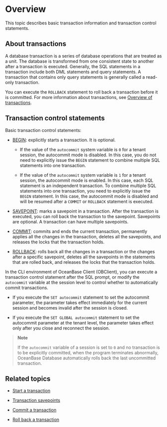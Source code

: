 # Overview

This topic describes basic transaction information and transaction control statements. 

## About transactions

A database transaction is a series of database operations that are treated as a unit. The database is transformed from one consistent state to another after a transaction is executed. Generally, the SQL statements in a transaction include both DML statements and query statements. A transaction that contains only query statements is generally called a read-only transaction. 

You can execute the `ROLLBACK` statement to roll back a transaction before it is committed. For more information about transactions, see [Overview of transactions](../../../../4.system-architecture/8.transaction-management/1.transaction-2/1.transaction-introduction.md). 

## Transaction control statements

Basic transaction control statements:

* [BEGIN](2.start-a-transaction.md): explicitly starts a transaction. It is optional.

   * If the value of the `autocommit` system variable is `0` for a tenant session, the autocommit mode is disabled. In this case, you do not need to explicitly issue the `BEGIN` statement to combine multiple SQL statements into one transaction. 

   * If the value of the `autocommit` system variable is `1` for a tenant session, the autocommit mode is enabled. In this case, each SQL statement is an independent transaction. To combine multiple SQL statements into one transaction, you need to explicitly issue the `BEGIN` statement. In this case, the autocommit mode is disabled and will be resumed after a `COMMIT` or `ROLLBACK` statement is executed. 

* [SAVEPOINT](3.transaction-savepoints-of-mysql/1.mark-a-savepoint.md): marks a savepoint in a transaction. After the transaction is executed, you can roll back the transaction to the savepoint. Savepoints are optional. A transaction can have multiple savepoints. 

* [COMMIT](4.submit-transaction.md): commits and ends the current transaction, permanently applies all the changes in the transaction, deletes all the savepoints, and releases the locks that the transaction holds. 

* [ROLLBACK](5.roll-back-transactions.md): rolls back all the changes in a transaction or the changes after a specific savepoint, deletes all the savepoints in the statements that are rolled back, and releases the locks that the transaction holds. 

In the CLI environment of OceanBase Client (OBClient), you can execute a transaction control statement after the SQL prompt, or modify the `autocommit` variable at the session level to control whether to automatically commit transactions.

* If you execute the `SET autocommit` statement to set the autocommit parameter, the parameter takes effect immediately for the current session and becomes invalid after the session is closed. 

* If you execute the `SET GLOBAL autocommit` statement to set the autocommit parameter at the tenant level, the parameter takes effect only after you close and reconnect the session. 

> **Note**
>
> If the `autocommit` variable of a session is set to `0` and no transaction is to be explicitly committed, when the program terminates abnormally, OceanBase Database automatically rolls back the last uncommitted transaction. 

## Related topics

* [Start a transaction](2.start-a-transaction.md)

* [Transaction savepoints](3.transaction-savepoints-of-mysql/1.mark-a-savepoint.md)

* [Commit a transaction](4.submit-transaction.md)

* [Roll back a transaction](5.roll-back-transactions.md)
